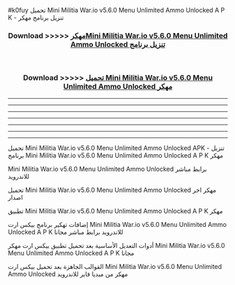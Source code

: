 #k0fuy تحميل Mini Militia War.io v5.6.0 Menu Unlimited Ammo Unlocked  A P K - تنزيل برنامج مهكر



<div align="center">
<h3>Download >>>>> <a href="https://runaway1.web.app/?sq=Mini Militia War.io v5.6.0 Menu Unlimited Ammo Unlocked ">مهكرMini Militia War.io v5.6.0 Menu Unlimited Ammo Unlocked  تنزيل برنامج</a></h3><br>

<h3>Download >>>>> <a href="https://runaway1.web.app/?sq=Mini Militia War.io v5.6.0 Menu Unlimited Ammo Unlocked ">تحميل Mini Militia War.io v5.6.0 Menu Unlimited Ammo Unlocked  مهكر</a></h3>
</div>


----------------------------------------------------------

----------------------------------------------------------

----------------------------------------------------------

----------------------------------------------------------

----------------------------------------------------------

----------------------------------------------------------

----------------------------------------------------------

تحميل Mini Militia War.io v5.6.0 Menu Unlimited Ammo Unlocked  APK - تنزيل برنامج Mini Militia War.io v5.6.0 Menu Unlimited Ammo Unlocked  A P K مهكر

Mini Militia War.io v5.6.0 Menu Unlimited Ammo Unlocked  برابط مباشر للاندرويد

تحميل Mini Militia War.io v5.6.0 Menu Unlimited Ammo Unlocked  مهكر اخر اصدار

تطبيق Mini Militia War.io v5.6.0 Menu Unlimited Ammo Unlocked  A P K مهكر

إضافات تهكير برنامج بيكس ارت Mini Militia War.io v5.6.0 Menu Unlimited Ammo Unlocked  A P K للاندرويد برابط مباشر مجانا

أدوات التعديل الأساسية بعد تحميل تطبيق بيكس ارت مهكر Mini Militia War.io v5.6.0 Menu Unlimited Ammo Unlocked  A P K مجانا

القوالب الجاهزة بعد تحميل بيكس ارت Mini Militia War.io v5.6.0 Menu Unlimited Ammo Unlocked  مهكر من ميديا فاير للاندرويد


